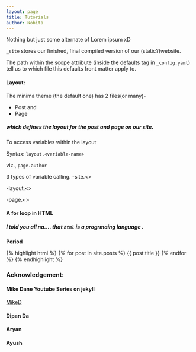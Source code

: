 ```yaml
---
layout: page
title: Tutorials
author: Nobita
---
```


Nothing but just some alternate of Lorem ipsum xD  

`_site` stores our finished, final compiled version of our (static?)website.  

The path within the scope attribute (inside the defaults tag in `_config.yaml`) tell us to which file this defaults front matter apply to.

#### Layout:
The minima theme (the default one) has 2 files(or many)- 
 - Post and 
 - Page 
##### which defines the layout for the post and page on our site.  


To access variables within the layout

Syntax:  `layout.<variable-name>`

viz., `page.author`


3 types of variable calling.
-site.<>  

-layout.<> 

-page.<>


#### A for loop in HTML  
##### I told you all na.... that `html` **is** a _progrmaing language_ .  
**Period** 

{% highlight html %}
{% for post in site.posts %}
	{{ post.title }} 
{% endfor %}
{% endhighlight %}

### Acknowledgement: 
#### Mike Dane Youtube Series on jekyll
[MikeD][Giraffe]   

#### Dipan Da 


#### Aryan 


#### Ayush


[Giraffe]: https://www.youtube.com/playlist?list=PLLAZ4kZ9dFpOPV5C5Ay0pHaa0RJFhcmcB